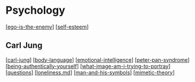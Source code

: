 # Psychology

[[ego-is-the-enemy]]
[[self-esteem]]
## Carl Jung
[[carl-jung]]
[[body-language]]
[[emotional-intelligence]]
[[peter-pan-syndrome]]
[[being-authentically-yourself]]
[[what-image-am-i-trying-to-portray]]
[[questions]]
[[loneliness.md]]
[[man-and-his-symbols]]
[[mimetic-theory]]

[//begin]: # "Autogenerated link references for markdown compatibility"
[ego-is-the-enemy]: ego-is-the-enemy.md "Ego Is the Enemy"
[self-esteem]: self-esteem.md "Self Esteem"
[carl-jung]: carl-jung.md "Carl Jung"
[body-language]: body-language.md "Body Language"
[emotional-intelligence]: emotional-intelligence.md "Emotional intelligence"
[peter-pan-syndrome]: peter-pan-syndrome.md "Peter Pan Syndrome"
[being-authentically-yourself]: being-authentically-yourself.md "Being yourself"
[what-image-am-i-trying-to-portray]: what-image-am-i-trying-to-portray.md "What image am I trying to portray"
[questions]: questions.md "Questions"
[loneliness.md]: loneliness.md "Loneliness"
[man-and-his-symbols]: man-and-his-symbols.md "Man and his symbols"
[mimetic-theory]: mimetic-theory.md "Mimetic theory - Rene Girard"
[//end]: # "Autogenerated link references"
